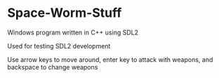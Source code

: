 # Space-Worm-Stuff

Windows program written in C++ using SDL2

Used for testing SDL2 development

Use arrow keys to move around, enter key to attack with weapons, and backspace to change weapons
